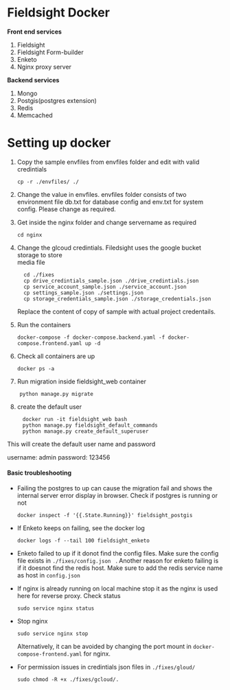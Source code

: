 Fieldsight Docker 
=======================


**Front end services**

 1. Fieldsight
 2. Fieldsight Form-builder
 3. Enketo 
 4. Nginx proxy server

**Backend services**

 1. Mongo
 2. Postgis(postgres extension)
 3. Redis
 4. Memcached

Setting up docker
==================

1. Copy the sample envfiles from envfiles folder and edit with valid credintials

	``` cp -r ./envfiles/ ./ ```

2. Change the value in envfiles. envfiles folder consists of two environment file db.txt for database config and env.txt for system config. Please change as required.

3. Get inside the nginx folder and change servername as required

   ``` cd nginx ```
   
4. Change the glcoud credintials. Filedsight uses the google bucket storage to store  
  media file

   ```
     cd ./fixes
     cp drive_credintials_sample.json ./drive_credintials.json
     cp service_account_sample.json ./service_account.json
     cp settings_sample.json ./settings.json
     cp storage_credentials_sample.json ./storage_credentials.json

   ```
   Replace the content of copy of sample with actual project credentails.

5. Run the containers

   ``` docker-compose -f docker-compose.backend.yaml -f docker-compose.frontend.yaml up -d ```

6. Check all containers are up

   ``` docker ps -a ``` 
   
7. Run migration inside fieldsight_web container

  ``` docker run -it fieldsight_web bash 
      python manage.py migrate
  ```
8. create the default user

 ```
      docker run -it fieldsight_web bash 
      python manage.py fieldsight_default_commands
      python manage.py create_default_superuser
```
This will create the default user name and password

  username: admin
  password: 123456

#### Basic troubleshooting

- Failing the postgres to up can cause the migration fail and shows the internal 
  server error display in browser. Check if postgres is running or not

  ``` docker inspect -f '{{.State.Running}}' fieldsight_postgis ```

- If Enketo keeps on failing, see the docker log

  ``` docker logs -f --tail 100 fieldsight_enketo ```

- Enketo failed to up if it donot find the config files. Make sure the config file 
  exists in ```./fixes/config.json ``` . Another reason for enketo failing is if it doesnot find the redis host. Make sure to add the redis service name as host in ```config.json```

- If nginx is already running on local machine stop it as the nginx is used here for 
  reverse proxy. Check status

  ``` sudo service nginx status ```

- Stop nginx 

  ``` sudo service nginx stop ```

  Alternatively, it can be avoided by changing the port mount in 
  ``` docker-compose-frontend.yaml ``` for nginx.

- For permission issues in credintials json files in ``` ./fixes/gloud/ ```

  ``` sudo chmod -R +x ./fixes/gcloud/. ```




